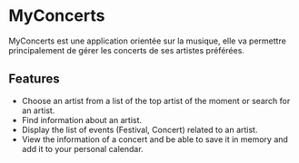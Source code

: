 # MyConcerts

MyConcerts est une application orientée sur la musique, elle va permettre principalement de gérer les concerts de ses artistes préférées.

## Features

- Choose an artist from a list of the top artist of the moment or search for an artist.
- Find information about an artist.
- Display the list of events (Festival, Concert) related to an artist.
- View the information of a concert and be able to save it in memory and add it to your personal calendar.
